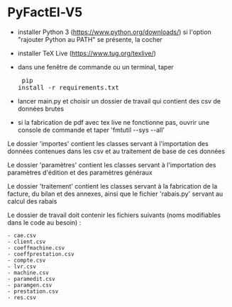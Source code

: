 # PyFactEl-V5

- installer Python 3 (https://www.python.org/downloads/)
    si l'option "rajouter Python au PATH" se présente, la cocher
- installer TeX Live (https://www.tug.org/texlive/)
- dans une fenêtre de commande ou un terminal, taper<pre>
  pip install -r requirements.txt</pre>
- lancer main.py et choisir un dossier de travail qui contient des csv de données brutes

- si la fabrication de pdf avec tex live ne fonctionne pas, ouvrir une console de commande et taper 'fmtutil --sys --all'

Le dossier 'importes' contient les classes servant à l'importation des données contenues dans les csv et au traitement 
de base de ces données

Le dossier 'paramètres' contient les classes servant à l'importation des paramètres d'édition et des paramètres généraux

Le dossier 'traitement' contient les classes servant à la fabrication de la facture, du bilan et des annexes, ainsi que 
le fichier 'rabais.py' servant au calcul des rabais

Le dossier de travail doit contenir les fichiers suivants (noms modifiables dans le code au besoin) :

    - cae.csv 
    - client.csv
    - coeffmachine.csv
    - coeffprestation.csv
    - compte.csv
    - lvr.csv
    - machine.csv
    - paramedit.csv
    - paramgen.csv
    - prestation.csv
    - res.csv
